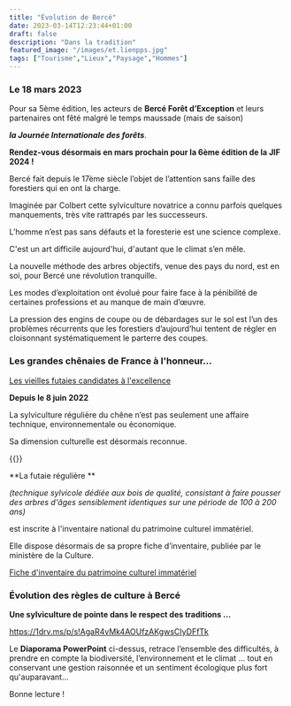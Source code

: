 ```yaml
---
title: "Évolution de Bercé"
date: 2023-03-14T12:23:44+01:00
draft: false
description: "Dans la tradition"
featured_image: "/images/et.lienpps.jpg"
tags: ["Tourisme","Lieux","Paysage","Hommes"]
---
```


### Le 18 mars 2023

Pour sa 5ème édition, les acteurs de **Bercé Forêt d’Exception** et 
leurs partenaires ont fêté malgré le temps maussade (mais de saison)

***la Journée Internationale des forêts***.

**Rendez-vous désormais en mars prochain pour la 6ème édition de la JIF 2024 !**

Bercé fait depuis le 17ème siècle l’objet de l’attention sans 
faille des forestiers qui en ont la charge.

Imaginée par Colbert cette sylviculture novatrice a connu
parfois quelques manquements, très vite rattrapés par les successeurs. 

L’homme n’est pas sans défauts et la foresterie est une science complexe.

C'est un art difficile aujourd'hui, d'autant que le climat s’en mêle.

La nouvelle méthode des arbres objectifs, venue des pays du nord, est en soi, 
pour Bercé une révolution tranquille.

Les modes d’exploitation ont évolué pour faire face à la pénibilité
de certaines professions et au manque de main d’œuvre.

La pression des engins de coupe ou de débardages sur le sol est l’un 
des problèmes récurrents que les forestiers d’aujourd’hui tentent 
de régler en cloisonnant systématiquement le parterre des coupes.


### Les grandes chênaies de France à l'honneur...

[Les vieilles futaies candidates à l'excellence](/articles/pdf/futaieregulierechene.pdf)

**Depuis le 8 juin 2022**

La sylviculture régulière du chêne n’est pas seulement une affaire technique,
environnementale ou économique. 

Sa dimension culturelle est désormais reconnue.

{{<youtube id="vja6a0Q0l-E">}}

**La futaie régulière **
  
*(technique sylvicole dédiée aux bois de qualité, consistant à faire pousser 
des arbres d'âges sensiblement identiques sur une période de 100 à 200 ans)* 
  
est inscrite à l'inventaire national du patrimoine culturel immatériel.
  
Elle dispose désormais de sa propre fiche d’inventaire,
publiée par le ministère de la Culture.

[Fiche d'inventaire du patrimoine culturel immatériel](/articles/pdf/savoirsetsavoir-faire.pdf)

### Évolution des règles de culture à Bercé

**Une sylviculture de pointe dans le respect des traditions …**  

https://1drv.ms/p/s!AgaR4vMk4AOUfzAKgwsCIyDFfTk

Le **Diaporama PowerPoint** 
ci-dessus, retrace l’ensemble des difficultés,
à prendre en compte la biodiversité, l’environnement et le climat ...
tout en conservant une gestion raisonnée et un sentiment écologique plus fort qu'auparavant…

Bonne lecture !


  
